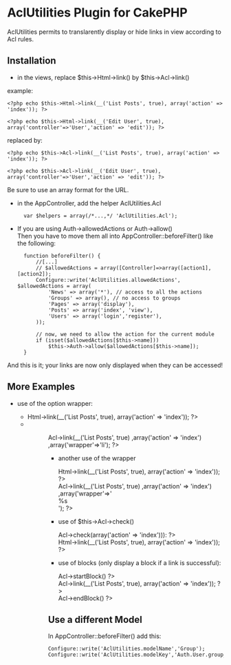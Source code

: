 # AclUtilities Plugin for CakePHP #

AclUtilities permits to translarently display or hide links in view according to Acl rules.

## Installation ##

* in the views, replace $this->Html->link() by $this->Acl->link()

example:

	<?php echo $this->Html->link(__('List Posts', true), array('action' => 'index')); ?>

	<?php echo $this->Html->link(__('Edit User', true), array('controller'=>'User','action' => 'edit')); ?>

replaced by:

	<?php echo $this->Acl->link(__('List Posts', true), array('action' => 'index')); ?>

	<?php echo $this->Acl->link(__('Edit User', true), array('controller'=>'User','action' => 'edit')); ?>

Be sure to use an array format for the URL.

* in the AppController, add the helper AclUtilities.Acl

		var $helpers = array(/*...,*/ 'AclUtilities.Acl');

* If you are using Auth->allowedActions or Auth->allow()<br>
  Then you have to move them all into AppController::beforeFilter() like the following:

		function beforeFilter() {
			//[...]
			// $allowedActions = array([Controller]=>array([action1],[action2]);
			Configure::write('AclUtilities.allowedActions', $allowedActions = array(
				'News' => array('*'), // access to all the actions
				'Groups' => array(), // no access to groups
				'Pages' => array('display'),
				'Posts' => array('index', 'view'),
				'Users' => array('login','register'),
			));
	
			// now, we need to allow the action for the current module
			if (isset($allowedActions[$this->name]))
				$this->Auth->allow($allowedActions[$this->name]);
		}
  
And this is it; your links are now only displayed when they can be accessed!

## More Examples ##


* use of the option wrapper: 

	<ul>
		<li>
		<?php echo $this->Html->link(__('List Posts', true), array('action' => 'index')); ?>
		<li>
	<ul>

	<ul>
	<?php echo $this->Acl->link(__('List Posts', true)
								,array('action' => 'index')
								,array('wrapper'=>'li'); ?>
	<ul>

* another use of the wrapper

	<div class="myClass">
		<?php echo $this->Html->link(__('List Posts', true), array('action' => 'index')); ?>
	</div>

	<?php echo $this->Acl->link(__('List Posts', true)
								,array('action' => 'index')
								,array('wrapper'=>'<div class="myClass">%s</div>'); ?>

* use of $this->Acl->check()

  <div>
		<?php if ($this->Acl->check(array('action' => 'index'))): ?>
			<div class="myClass">
				<?php echo $this->Html->link(__('List Posts', true), array('action' => 'index')); ?>
			</div>
		<?php endif; ?>
	</div>
	
* use of blocks (only display a block if a link is successful):

	<div>
		<?php $this->Acl->startBlock() ?>
			<div class="myClass">
				<?php echo $this->Acl->link(__('List Posts', true), array('action' => 'index')); ?>
			</div>
		<?php $this->Acl->endBlock() ?>
	</div>

## Use a different Model ##

In AppController::beforeFilter() add this:

	Configure::write('AclUtilities.modelName','Group');
	Configure::write('AclUtilities.modelKey','Auth.User.group_id');
